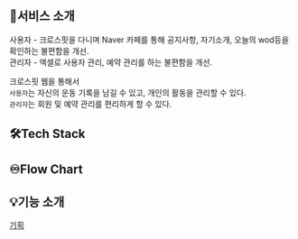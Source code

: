 ## 📣서비스 소개
사용자 - 크로스핏을 다니며 Naver 카페를 통해 공지사항, 자기소개, 오늘의 wod등을 확인하는 불편함을 개선.  
관리자 - 엑셀로 사용자 관리, 예약 관리를 하는 불편함을 개선.

크로스핏 웹을 통해서  
`사용자`는 자신의 운동 기록을 남길 수 있고, 개인의 활동을 관리할 수 있다.  
`관리자`는 회원 및 예약 관리를 편리하게 할 수 있다.

## 🛠️Tech Stack

## ♾️Flow Chart

## 💡기능 소개
[기획](https://crossfit.gitbook.io/react-crossfit-docs/)